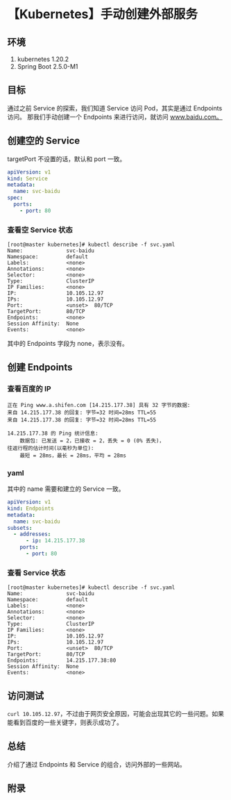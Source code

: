 # 【Kubernetes】手动创建外部服务

## 环境

1. kubernetes 1.20.2
2. Spring Boot 2.5.0-M1

## 目标

通过之前 Service 的探索，我们知道 Service 访问 Pod，其实是通过 Endpoints 访问。
那我们手动创建一个 Endpoints 来进行访问，就访问 www.baidu.com。

## 创建空的 Service

targetPort 不设置的话，默认和 port 一致。

```yaml
apiVersion: v1
kind: Service
metadata:
  name: svc-baidu
spec:
  ports:
    - port: 80
```

### 查看空 Service 状态

```
[root@master kubernetes]# kubectl describe -f svc.yaml
Name:              svc-baidu
Namespace:         default
Labels:            <none>
Annotations:       <none>
Selector:          <none>
Type:              ClusterIP
IP Families:       <none>
IP:                10.105.12.97
IPs:               10.105.12.97
Port:              <unset>  80/TCP
TargetPort:        80/TCP
Endpoints:         <none>
Session Affinity:  None
Events:            <none>
```

其中的 Endpoints 字段为 none，表示没有。

## 创建 Endpoints

### 查看百度的 IP

```
正在 Ping www.a.shifen.com [14.215.177.38] 具有 32 字节的数据:
来自 14.215.177.38 的回复: 字节=32 时间=28ms TTL=55
来自 14.215.177.38 的回复: 字节=32 时间=28ms TTL=55

14.215.177.38 的 Ping 统计信息:
    数据包: 已发送 = 2，已接收 = 2，丢失 = 0 (0% 丢失)，
往返行程的估计时间(以毫秒为单位):
    最短 = 28ms，最长 = 28ms，平均 = 28ms
```

### yaml

其中的 name 需要和建立的 Service 一致。

```yaml
apiVersion: v1
kind: Endpoints
metadata:
  name: svc-baidu
subsets:
  - addresses:
      - ip: 14.215.177.38
    ports:
      - port: 80
```

### 查看 Service 状态

```
[root@master kubernetes]# kubectl describe -f svc.yaml
Name:              svc-baidu
Namespace:         default
Labels:            <none>
Annotations:       <none>
Selector:          <none>
Type:              ClusterIP
IP Families:       <none>
IP:                10.105.12.97
IPs:               10.105.12.97
Port:              <unset>  80/TCP
TargetPort:        80/TCP
Endpoints:         14.215.177.38:80
Session Affinity:  None
Events:            <none>
```

## 访问测试

`curl 10.105.12.97`，不过由于网页安全原因，可能会出现其它的一些问题。如果能看到百度的一些关键字，则表示成功了。

## 总结

介绍了通过 Endpoints 和 Service 的组合，访问外部的一些网站。

## 附录
